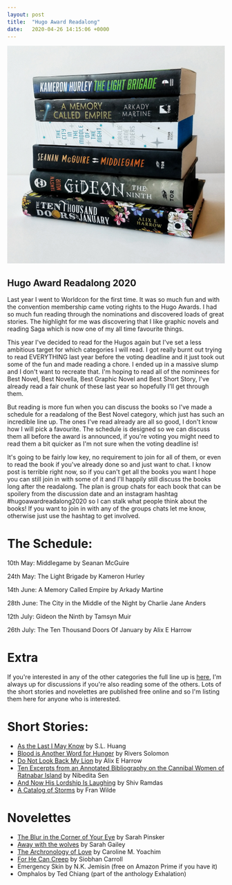 ```yaml
---
layout: post
title:  "Hugo Award Readalong"
date:   2020-04-26 14:15:06 +0000
---
```


![Hugo Award Readalong](/assets/hugos.jpeg)

## Hugo Award Readalong 2020


Last year I went to Worldcon for the first time. It was so much fun and with the convention membership came voting rights to the Hugo Awards.
I had so much fun reading through the nominations and discovered loads of great stories. The highlight for me was discovering that I like graphic
novels and reading Saga which is now one of my all time favourite things.

This year I've decided to read for the Hugos again but I've set a less ambitious target for which categories I will read. I got really burnt out trying to read EVERYTHING last year
before the voting deadline and it just took out some of the fun and made reading a chore. I ended up in a massive slump and I don't want to recreate that.
I'm hoping to read all of the nominees for Best Novel, Best Novella, Best Graphic Novel and Best Short Story, I've already read a fair chunk of these last year so hopefully I'll get through them.

But reading is more fun when you can discuss the books so I've made a schedule for a readalong of the Best Novel category, which just has such an incredible line up.
The ones I've read already are all so good, I don't know how I will pick a favourite. The schedule is designed so we can discuss them all before the award is announced, if you're voting you
might need to read them a bit quicker as I'm not sure when the voting deadline is!

It's going to be fairly low key, no requirement to join for all of them, or even to read the book if you've already done so and just want to chat. I know post is terrible right now, so if you can't
get all the books you want I hope you can still join in with some of it and I'll happily still discuss the books long after the readalong. The plan is group chats for each book that can be
spoilery from the discussion date and an instagram hashtag #hugoawardreadalong2020 so I can stalk what people think about the books! If you want to join in with any of the groups chats let me know,
otherwise just use the hashtag to get involved.

# The Schedule:

10th May:
Middlegame by Seanan McGuire

24th May:
The Light Brigade by Kameron Hurley

14th June:
A Memory Called Empire by Arkady Martine

28th June:
The City in the Middle of the Night by Charlie Jane Anders

12th July:
Gideon the Ninth by Tamsyn Muir

26th July:
The Ten Thousand Doors Of January by Alix E Harrow


# Extra

If you're interested in any of the other categories the full line up is [here](http://www.thehugoawards.org/hugo-history/2020-hugo-awards/), I'm always up for discussions if
you're also reading some of the others. Lots of the short stories and novelettes are published free online and so I'm listing them here for anyone who is interested.

# Short Stories:
* [As the Last I May Know](https://www.tor.com/2019/10/23/as-the-last-i-may-know-s-l-huang/) by S.L. Huang
* [Blood is Another Word for Hunger](https://www.tor.com/2019/07/24/blood-is-another-word-for-hunger-rivers-solomon/) by Rivers Solomon
* [Do Not Look Back My Lion](http://www.beneath-ceaseless-skies.com/stories/do-not-look-back-my-lion/) by Alix E Harrow
* [Ten Excerpts from an Annotated Bibliography on the Cannibal Women of Ratnabar Island](http://www.nightmare-magazine.com/fiction/ten-excerpts-from-an-annotated-bibliography-on-the-cannibal-women-of-ratnabar-island/) by Nibedita Sen
* [And Now His Lordship Is Laughing](http://strangehorizons.com/fiction/and-now-his-lordship-is-laughing/) by Shiv Ramdas
* [A Catalog of Storms](https://uncannymagazine.com/article/a-catalog-of-storms/) by Fran Wilde

# Novelettes
* [The Blur in the Corner of Your Eye](https://uncannymagazine.com/article/the-blur-in-the-corner-of-your-eye/) by Sarah Pinsker
* [Away with the wolves](https://uncannymagazine.com/article/away-with-the-wolves/) by Sarah Gailey
* [The Archronology of Love](http://www.lightspeedmagazine.com/fiction/the-archronology-of-love/) by Caroline M. Yoachim
* [For He Can Creep](https://www.tor.com/2019/07/10/for-he-can-creep-siobhan-carroll/) by Siobhan Carroll
* Emergency Skin by N.K. Jemisin (free on Amazon Prime if you have it)
* Omphalos by Ted Chiang (part of the anthology Exhalation)